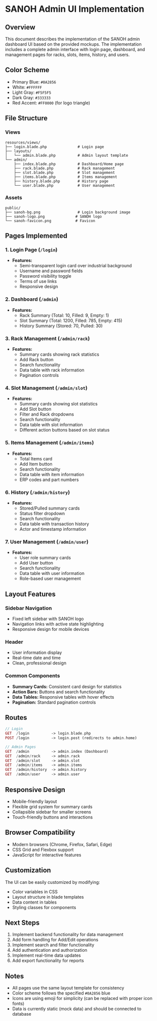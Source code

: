 # SANOH Admin UI Implementation

## Overview
This document describes the implementation of the SANOH admin dashboard UI based on the provided mockups. The implementation includes a complete admin interface with login page, dashboard, and management pages for racks, slots, items, history, and users.

## Color Scheme
- Primary Blue: `#0A2856`
- White: `#FFFFFF`
- Light Gray: `#F5F5F5`
- Dark Gray: `#333333`
- Red Accent: `#FF0000` (for logo triangle)

## File Structure

### Views
```
resources/views/
├── login.blade.php              # Login page
├── layouts/
│   └── admin.blade.php          # Admin layout template
└── admin/
    ├── index.blade.php          # Dashboard/Home page
    ├── rack.blade.php           # Rack management
    ├── slot.blade.php           # Slot management
    ├── items.blade.php          # Items management
    ├── history.blade.php        # History page
    └── user.blade.php           # User management
```

### Assets
```
public/
├── sanoh-bg.png                 # Login background image
├── sanoh-logo.png              # SANOH logo
└── sanoh-favicon.png           # Favicon
```

## Pages Implemented

### 1. Login Page (`/login`)
- **Features:**
  - Semi-transparent login card over industrial background
  - Username and password fields
  - Password visibility toggle
  - Terms of use links
  - Responsive design

### 2. Dashboard (`/admin`)
- **Features:**
  - Rack Summary (Total: 10, Filled: 9, Empty: 1)
  - Slot Summary (Total: 1200, Filled: 785, Empty: 415)
  - History Summary (Stored: 70, Pulled: 30)

### 3. Rack Management (`/admin/rack`)
- **Features:**
  - Summary cards showing rack statistics
  - Add Rack button
  - Search functionality
  - Data table with rack information
  - Pagination controls

### 4. Slot Management (`/admin/slot`)
- **Features:**
  - Summary cards showing slot statistics
  - Add Slot button
  - Filter and Rack dropdowns
  - Search functionality
  - Data table with slot information
  - Different action buttons based on slot status

### 5. Items Management (`/admin/items`)
- **Features:**
  - Total Items card
  - Add Item button
  - Search functionality
  - Data table with item information
  - ERP codes and part numbers

### 6. History (`/admin/history`)
- **Features:**
  - Stored/Pulled summary cards
  - Status filter dropdown
  - Search functionality
  - Data table with transaction history
  - Actor and timestamp information

### 7. User Management (`/admin/user`)
- **Features:**
  - User role summary cards
  - Add User button
  - Search functionality
  - Data table with user information
  - Role-based user management

## Layout Features

### Sidebar Navigation
- Fixed left sidebar with SANOH logo
- Navigation links with active state highlighting
- Responsive design for mobile devices

### Header
- User information display
- Real-time date and time
- Clean, professional design

### Common Components
- **Summary Cards:** Consistent card design for statistics
- **Action Bars:** Buttons and search functionality
- **Data Tables:** Responsive tables with hover effects
- **Pagination:** Standard pagination controls

## Routes

```php
// Login
GET  /login          -> login.blade.php
POST /login          -> login.post (redirects to admin.home)

// Admin Pages
GET  /admin          -> admin.index (Dashboard)
GET  /admin/rack     -> admin.rack
GET  /admin/slot     -> admin.slot
GET  /admin/items    -> admin.items
GET  /admin/history  -> admin.history
GET  /admin/user     -> admin.user
```

## Responsive Design
- Mobile-friendly layout
- Flexible grid system for summary cards
- Collapsible sidebar for smaller screens
- Touch-friendly buttons and interactions

## Browser Compatibility
- Modern browsers (Chrome, Firefox, Safari, Edge)
- CSS Grid and Flexbox support
- JavaScript for interactive features

## Customization
The UI can be easily customized by modifying:
- Color variables in CSS
- Layout structure in blade templates
- Data content in tables
- Styling classes for components

## Next Steps
1. Implement backend functionality for data management
2. Add form handling for Add/Edit operations
3. Implement search and filter functionality
4. Add authentication and authorization
5. Implement real-time data updates
6. Add export functionality for reports

## Notes
- All pages use the same layout template for consistency
- Color scheme follows the specified `#0A2856` blue
- Icons are using emoji for simplicity (can be replaced with proper icon fonts)
- Data is currently static (mock data) and should be connected to database

